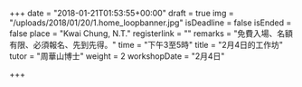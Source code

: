 +++
date = "2018-01-21T01:53:55+00:00"
draft = true
img = "/uploads/2018/01/20/1.home_loopbanner.jpg"
isDeadline = false
isEnded = false
place = "Kwai Chung, N.T."
registerlink = ""
remarks = "免費入場、名額有限、必須報名、先到先得。"
time = "下午3至5時"
title = "2月4日的工作坊"
tutor = "周華山博士"
weight = 2
workshopDate = "2月4日"

+++
